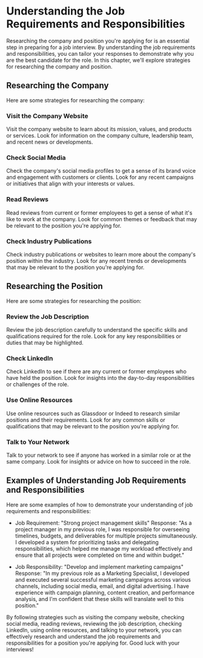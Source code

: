 Understanding the Job Requirements and Responsibilities
========================================================================================================

Researching the company and position you're applying for is an essential step in preparing for a job interview. By understanding the job requirements and responsibilities, you can tailor your responses to demonstrate why you are the best candidate for the role. In this chapter, we'll explore strategies for researching the company and position.

Researching the Company
-----------------------

Here are some strategies for researching the company:

### Visit the Company Website

Visit the company website to learn about its mission, values, and products or services. Look for information on the company culture, leadership team, and recent news or developments.

### Check Social Media

Check the company's social media profiles to get a sense of its brand voice and engagement with customers or clients. Look for any recent campaigns or initiatives that align with your interests or values.

### Read Reviews

Read reviews from current or former employees to get a sense of what it's like to work at the company. Look for common themes or feedback that may be relevant to the position you're applying for.

### Check Industry Publications

Check industry publications or websites to learn more about the company's position within the industry. Look for any recent trends or developments that may be relevant to the position you're applying for.

Researching the Position
------------------------

Here are some strategies for researching the position:

### Review the Job Description

Review the job description carefully to understand the specific skills and qualifications required for the role. Look for any key responsibilities or duties that may be highlighted.

### Check LinkedIn

Check LinkedIn to see if there are any current or former employees who have held the position. Look for insights into the day-to-day responsibilities or challenges of the role.

### Use Online Resources

Use online resources such as Glassdoor or Indeed to research similar positions and their requirements. Look for any common skills or qualifications that may be relevant to the position you're applying for.

### Talk to Your Network

Talk to your network to see if anyone has worked in a similar role or at the same company. Look for insights or advice on how to succeed in the role.

Examples of Understanding Job Requirements and Responsibilities
---------------------------------------------------------------

Here are some examples of how to demonstrate your understanding of job requirements and responsibilities:

* Job Requirement: "Strong project management skills" Response: "As a project manager in my previous role, I was responsible for overseeing timelines, budgets, and deliverables for multiple projects simultaneously. I developed a system for prioritizing tasks and delegating responsibilities, which helped me manage my workload effectively and ensure that all projects were completed on time and within budget."

* Job Responsibility: "Develop and implement marketing campaigns" Response: "In my previous role as a Marketing Specialist, I developed and executed several successful marketing campaigns across various channels, including social media, email, and digital advertising. I have experience with campaign planning, content creation, and performance analysis, and I'm confident that these skills will translate well to this position."

By following strategies such as visiting the company website, checking social media, reading reviews, reviewing the job description, checking LinkedIn, using online resources, and talking to your network, you can effectively research and understand the job requirements and responsibilities for a position you're applying for. Good luck with your interviews!
